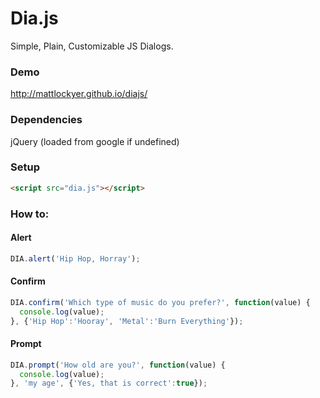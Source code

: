 # Dia.js

Simple, Plain, Customizable JS Dialogs.

### Demo

http://mattlockyer.github.io/diajs/

### Dependencies

jQuery (loaded from google if undefined)

### Setup

```html
<script src="dia.js"></script>
```

### How to:

#### Alert

```js
DIA.alert('Hip Hop, Horray');
```

#### Confirm

```js
DIA.confirm('Which type of music do you prefer?', function(value) {
  console.log(value);
}, {'Hip Hop':'Hooray', 'Metal':'Burn Everything'});
```

#### Prompt

```js
DIA.prompt('How old are you?', function(value) {
  console.log(value);
}, 'my age', {'Yes, that is correct':true});
```
